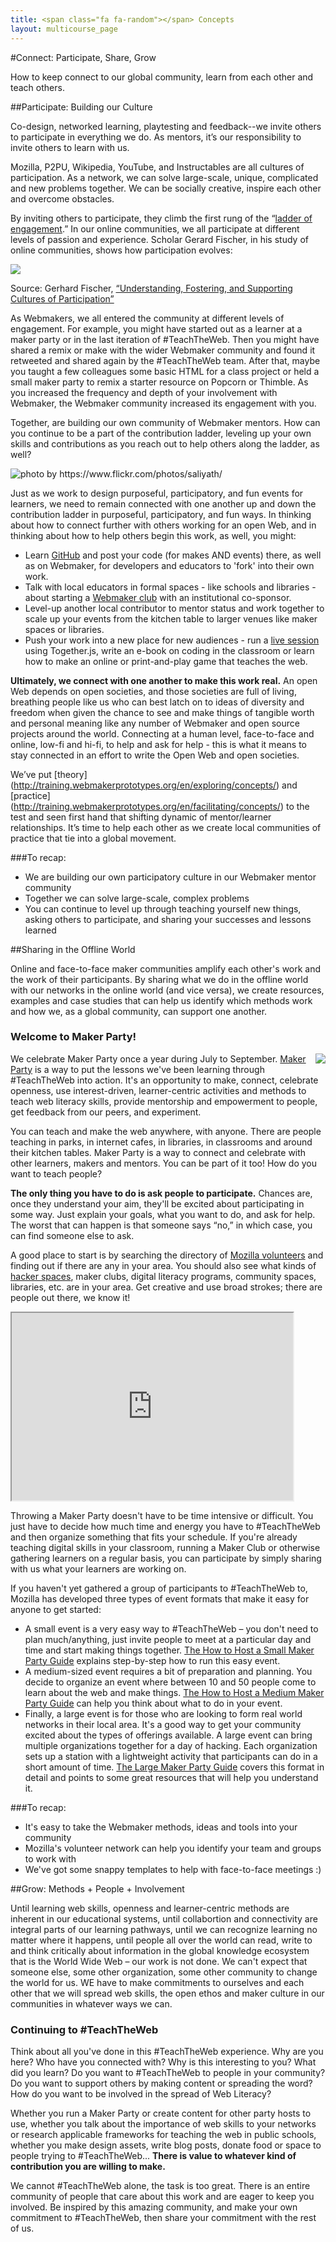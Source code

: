```yaml
---
title: <span class="fa fa-random"></span> Concepts
layout: multicourse_page
---
```


#Connect: Participate, Share, Grow

How to keep connect to our global community, learn from each other and teach others. 

##Participate: Building our Culture

Co-design, networked learning, playtesting and feedback--we invite others to participate in everything we do. As mentors, it’s our responsibility to invite others to learn with us. 

Mozilla, P2PU, Wikipedia, YouTube, and Instructables are all cultures of participation. As a network, we can solve large-scale, unique, complicated and new problems together. We can be socially creative, inspire each other and overcome obstacles.

By inviting others to participate, they climb the first rung of the “<a href="https://wiki.mozilla.org/Webmaker/Engagement_Ladder">ladder of engagement</a>.” In our online communities, we all participate at different levels of passion and experience. Scholar Gerard Fischer, in his study of online communities, shows how participation evolves:

<img src="https://cloud.githubusercontent.com/assets/1874003/2749916/ffbe14ea-c835-11e3-99b2-813113579c72.png">

Source: Gerhard Fischer, [“Understanding, Fostering, and Supporting Cultures of Participation”](http://l3d.cs.colorado.edu/~gerhard/papers/2011/interactions-coverstory.pdf) 

As Webmakers, we all entered the community at different levels of engagement. For example, you might have started out as a learner at a maker party or in the last iteration of #TeachTheWeb. Then you might have shared a remix or make with the wider Webmaker community and found it retweeted and shared again by the #TeachTheWeb team. After that, maybe you taught a few colleagues some basic HTML for a class project or held a small maker party to remix a starter resource on Popcorn or Thimble. As you increased the frequency and depth of your involvement with Webmaker, the Webmaker community increased its engagement with you.

Together, are building our own community of Webmaker mentors. How can you continue to be a part of the contribution ladder, leveling up your own skills and contributions as you reach out to help others along the ladder, as well?

<img src="https://farm8.staticflickr.com/7439/9758293374_68676314e6_z.jpg" alt="photo by https://www.flickr.com/photos/saliyath/"/>

Just as we work to design purposeful, participatory, and fun events for learners, we need to remain connected with one another up and down the contribution ladder in purposeful, participatory, and fun ways. In thinking about how to connect further with others working for an open Web, and in thinking about how to help others begin this work, as well, you might:

- Learn <a href="https://github.com/p2pu/school-of-webmaking">GitHub</a> and post your code (for makes AND events) there, as well as on Webmaker, for developers and educators to 'fork' into their own work.
- Talk with local educators in formal spaces - like schools and libraries - about starting a <a href="http://webmakerclub.org/">Webmaker club</a> with an institutional co-sponsor.
- Level-up another local contributor to mentor status and work together to scale up your events from the kitchen table to larger venues like maker spaces or libraries.
- Push your work into a new place for new audiences - run a <a href="https://training.webmakerprototypes.org/en/host-a-training/">live session</a> using Together.js, write an e-book on coding in the classroom or learn how to make an online or print-and-play game that teaches the web.

**Ultimately, we connect with one another to make this work real.** An open Web depends on open societies, and those societies are full of living, breathing people like us who can best latch on to ideas of diversity and freedom when given the chance to see and make things of tangible worth and personal meaning like any number of Webmaker and open source projects around the world. Connecting at a human level, face-to-face and online, low-fi and hi-fi, to help and ask for help - this is what it means to stay connected in an effort to write the Open Web and open societies.

We’ve put [theory] (http://training.webmakerprototypes.org/en/exploring/concepts/) and [practice] (http://training.webmakerprototypes.org/en/facilitating/concepts/) to the test and seen first hand that shifting dynamic of mentor/learner relationships. It’s time to help each other as we create local communities of practice that tie into a global movement.

###To recap:
* We are building our own participatory culture in our Webmaker mentor community
* Together we can solve large-scale, complex problems
* You can continue to level up through teaching yourself new things, asking others to participate, and sharing your successes and lessons learned

##Sharing in the Offline World

Online and face-to-face maker communities amplify each other's work and the work of their participants. By sharing what we do in the offline world with our networks in the online world (and vice versa), we create resources, examples and case studies that can help us identify which methods work and how we, as a global community, can support one another.

### Welcome to Maker Party!
<img src="http://party.webmaker.org/img/collage/2.jpg" style="float:right;"/>

We celebrate Maker Party once a year during July to September. <a href="http://party.webmaker.org?ref=training">Maker Party</a> is a way to put the lessons we've been learning through #TeachTheWeb into action. It's an opportunity to make, connect, celebrate openness, use interest-driven, learner-centric activities and methods to teach web literacy skills, provide mentorship and empowerment to people, get feedback from our peers, and experiment.

You can teach and make the web anywhere, with anyone. There are people teaching in parks, in internet cafes, in libraries, in classrooms and around their kitchen tables. Maker Party is a way to connect and celebrate with other learners, makers and mentors. You can be part of it too!
How do you want to teach people?

**The only thing you have to do is ask people to participate.** Chances are, once they understand your aim, they'll be excited about participating in some way. Just explain your goals, what you want to do, and ask for help. The worst that can happen is that someone says “no,” in which  case, you can find someone else to ask.

A good place to start is by searching the directory of <a href="http://mozillians.org">Mozilla volunteers</a> and finding out if there are any in your area. You should also see what kinds of <a href="http://hackerspaces.org/wiki/List_of_Hacker_Spaces">hacker spaces</a>, maker clubs, digital literacy programs, community spaces, libraries, etc. are in your area. Get creative and use broad strokes; there are people out there, we know it!

<div id="home-banner-video">
            <iframe src="https://vialogues.com/videos/embedded/11183/" width="450" height="300" scrolling="No"></iframe>
          </div>

Throwing a Maker Party doesn't have to be time intensive or difficult. You just have to decide how much time and energy you have to #TeachTheWeb and then organize something that fits your schedule. If you're already teaching digital skills in your classroom, running a Maker Club or otherwise gathering learners on a regular basis, you can participate by simply sharing with us what your learners are working on.

If you haven't yet gathered a group of participants to #TeachTheWeb to, Mozilla has developed three types of event formats that make it easy for anyone to get started:

* A small event is a very easy way to #TeachTheWeb – you don't need to plan much/anything, just invite people to meet at a particular day and time and start making things together. [The How to Host a Small Maker Party Guide](https://michelle.makes.org/thimble/LTE2NjE1MzQyMDg=/how-to-host-a-maker-party-small) explains step-by-step how to run this easy event.
* A medium-sized event requires a bit of preparation and planning. You decide to organize an event where between 10 and 50 people come to learn about the web and make things. [The How to Host a Medium Maker Party Guide](https://michelle.makes.org/thimble/LTE1Nzc2NDgxMjg=/how-to-host-a-maker-party-medium) can help you think about what to do in your event.
* Finally, a large event is for those who are looking to form real world networks in their local area. It's a good way to get your community excited about the types of offerings available. A large event can bring multiple organizations together for a day of hacking. Each organization sets up a station with a lightweight activity that participants can do in a short amount of time. [The Large Maker Party Guide](https://michelle.makes.org/thimble/LTEzMDkyMTI2NzI=/how-to-host-a-maker-party-large) covers this format in detail and points to some great resources that will help you understand it. 

###To recap:
* It's easy to take the Webmaker methods, ideas and tools into your community
* Mozilla's volunteer network can help you identify your team and groups to work with
* We've got some snappy templates to help with face-to-face meetings :)

##Grow: Methods + People + Involvement

Until learning web skills, openness and learner-centric methods are inherent in our educational systems, until collabortion and connectivity are integral parts of our learning pathways, until we can recognize learning no matter where it happens, until people all over the world can read, write to and think critically about information in the global knowledge ecosystem that is the World Wide Web – our work is not done.
We can't expect that someone else, some other organization, some other community to change the world for us. WE have to make commitments to ourselves and each other that we will spread web skills, the open ethos and maker culture in our communities in whatever ways we can.

### Continuing to #TeachTheWeb
Think about all you've done in this #TeachTheWeb experience. Why are you here? Who have you connected with? Why is this interesting to you? What did you learn? Do you want to #TeachTheWeb to people in your community? Do you want to support others by making content or spreading the word? How do you want to be involved in the spread of Web Literacy?

Whether you run a Maker Party or create content for other party hosts to use, whether you talk about the importance of web skills to your networks or research applicable frameworks for teaching the web in public schools, whether you make design assets, write blog posts, donate food or space to people trying to #TeachTheWeb... **There is value to whatever kind of contribution you are willing to make.**

We cannot #TeachTheWeb alone, the task is too great. There is an entire community of people that care about this work and are eager to keep you involved. Be inspired by this amazing community, and make your own commitment to #TeachTheWeb, then share your commitment with the rest of us. 

